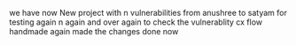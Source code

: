 we have now New project with n vulnerabilities from anushree to satyam for testing again n again and over again to check the vulnerablity cx flow handmade
again made the changes done now
